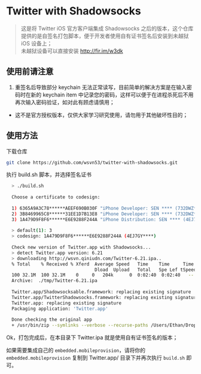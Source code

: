 # Twitter with Shadowsocks

> 这是将 Twitter iOS 官方客户端集成 Shadowsocks 之后的版本，这个仓库提供的是自签名打包脚本，便于开发者使用自有证书签名后安装到未越狱 iOS 设备上；  
> 未越狱设备可以直接安装 http://fir.im/w3dk

## 使用前请注意

1. 重签名后导致部分 keychain 无法正常读写，目前简单的解决方案是在输入密码时在新的 keychain item 中记录您的密码，这样可以便于在进程杀死后不用再次输入密码验证，如对此有顾虑请慎用；  
* 这不是官方授权版本，仅供大家学习研究使用，请勿用于其他破坏性目的；

## 使用方法

下载仓库
````bash
git clone https://github.com/wsvn53/twitter-with-shadowsocks.git
````

执行 build.sh 脚本，并选择签名证书
````bash
  > ./build.sh
  
  Choose a certificate to codesign: 
  
  1) 6365A9A3C78******AEEF690B030F "iPhone Developer: SEN **** (732DWZ****)"
  2) 3B8469965C8******31EE1D7B13E8 "iPhone Developer: SEN **** (732DWZ****)"
  3) 1A479D9F8F6******E6E9288F244A "iPhone Distribution: SEN **** (4EJ7GY****)"
  
  > default(1): 3
  > codesign: 1A479D9F8F6******E6E9288F244A (4EJ7GY****)
  
  Check new version of Twitter.app with Shadowsocks...
  > detect Twitter.app version: 6.21
  > downloading http://wsvn.qiniudn.com/Twitter-6.21.ipa..
  % Total    % Received % Xferd  Average Speed   Time    Time     Time  Current
                                 Dload  Upload   Total   Spe Lef tSpeed
  100 32.1M  100 32.1M    0     0   204k      0  0:02:40  0:02:40   --:--:--  165k
  Archive:  ./tmp/Twitter-6.21.ipa
  
  Twitter.app/Shadowsocksable.framework: replacing existing signature
  Twitter.app/TwitterShadowsocks.framework: replacing existing signature
  Twitter.app: replacing existing signature
  Packaging application: 'Twitter.app'
  
  Done checking the original app
  + /usr/bin/zip --symlinks --verbose --recurse-paths /Users/Ethan/Dropbox/Code/Projects/twiter-with-shadowsocks/Twitter.ipa .
````

Ok，打包完成后，在本目录下 Twitter.ipa 就是使用自有证书签名的版本；

如果需要集成自己的 `embedded.mobileprovision`，请将你的 `embedded.mobileprovision` 复制到 Twitter.app/ 目录下并再次执行 `build.sh` 即可。
